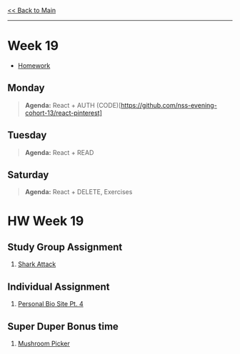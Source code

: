 [<< Back to Main](../README.md)

---
# Week 19
- [Homework](#hw-week-19)

## Monday
> **Agenda:** React + AUTH
(CODE)[https://github.com/nss-evening-cohort-13/react-pinterest]

## Tuesday
> **Agenda:** React + READ

## Saturday
> **Agenda:** React + DELETE, Exercises

# HW Week 19

## Study Group Assignment

1. [Shark Attack](https://github.com/nss-nightclass-projects/exercise-vault/blob/master/REACT_shark_attack.md)

## Individual Assignment
1. [Personal Bio Site Pt. 4](https://github.com/nss-nightclass-projects/personal-bio-site-instructions/blob/master/personal-bio-site-04.md)

## Super Duper Bonus time
1. [Mushroom Picker](https://github.com/nss-nightclass-projects/exercise-vault/blob/master/REACT_mushroom_picker.md)

